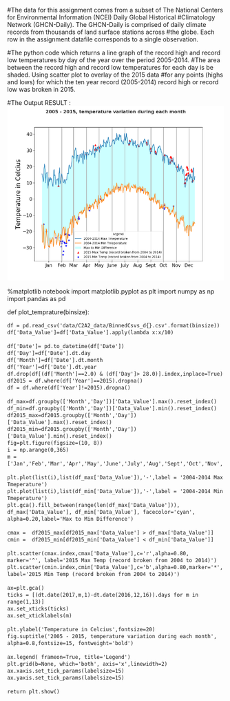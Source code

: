 #The data for this assignment comes from a subset of The National Centers for Environmental Information (NCEI) Daily Global Historical
#Climatology Network (GHCN-Daily). The GHCN-Daily is comprised of daily climate records from thousands of land surface stations across #the globe. Each row in the assignment datafile corresponds to a single observation.

#The python code which returns a line graph of the record high and record low temperatures by day of the year over the period 2005-2014. #The area between the record high and record low temperatures for each day is be shaded. Using scatter plot to overlay of the 2015 data #for any points (highs and lows) for which the ten year record (2005-2014) record high or record low was broken in 2015.

#The Output RESULT :
![Res](Images/Project2.png)



%matplotlib notebook
import matplotlib.pyplot as plt
import numpy as np
import pandas as pd

def plot_temprature(binsize):

    df = pd.read_csv('data/C2A2_data/BinnedCsvs_d{}.csv'.format(binsize))
    df['Data_Value']=df['Data_Value'].apply(lambda x:x/10)
    
    df['Date']= pd.to_datetime(df['Date'])
    df['Day']=df['Date'].dt.day
    df['Month']=df['Date'].dt.month
    df['Year']=df['Date'].dt.year
    df.drop(df[(df['Month']==2.0) & (df['Day']> 28.0)].index,inplace=True)
    df2015 = df.where(df['Year']==2015).dropna()
    df = df.where(df['Year']!=2015).dropna()

    df_max=df.groupby(['Month','Day'])['Data_Value'].max().reset_index()
    df_min=df.groupby(['Month','Day'])['Data_Value'].min().reset_index()
    df2015_max=df2015.groupby(['Month','Day'])['Data_Value'].max().reset_index()
    df2015_min=df2015.groupby(['Month','Day'])['Data_Value'].min().reset_index()
    fig=plt.figure(figsize=(10, 8))
    i = np.arange(0,365)
    m = ['Jan','Feb','Mar','Apr','May','June','July','Aug','Sept','Oct','Nov','Dec']
    
    plt.plot(list(i),list(df_max['Data_Value']),'-',label = '2004-2014 Max Tmeperature')
    plt.plot(list(i),list(df_min['Data_Value']),'-',label = '2004-2014 Min Tmeperature')
    plt.gca().fill_between(range(len(df_max['Data_Value'])), df_max['Data_Value'], df_min['Data_Value'], facecolor='cyan', alpha=0.20,label='Max to Min Difference')
    
    cmax =  df2015_max[df2015_max['Data_Value'] > df_max['Data_Value']]
    cmin =  df2015_min[df2015_min['Data_Value'] < df_min['Data_Value']]
    
    plt.scatter(cmax.index,cmax['Data_Value'],c='r',alpha=0.80, marker='^', label='2015 Max Temp (record broken from 2004 to 2014)')
    plt.scatter(cmin.index,cmin['Data_Value'],c='b',alpha=0.80,marker='*', label='2015 Min Temp (record broken from 2004 to 2014)')
    
    ax=plt.gca()
    ticks = [(dt.date(2017,m,1)-dt.date(2016,12,16)).days for m in range(1,13)]
    ax.set_xticks(ticks)
    ax.set_xticklabels(m)
    
    plt.ylabel('Temperature in Celcius',fontsize=20)
    fig.suptitle('2005 - 2015, temperature variation during each month', alpha=0.8,fontsize=15, fontweight='bold')
 
    ax.legend( frameon=True, title='Legend')
    plt.grid(b=None, which='both', axis='x',linewidth=2)
    ax.xaxis.set_tick_params(labelsize=15)
    ax.yaxis.set_tick_params(labelsize=15)
    
    return plt.show()




